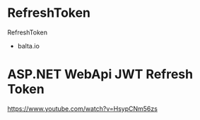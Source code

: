# RefreshToken
RefreshToken

- balta.io
# ASP.NET WebApi JWT Refresh Token
https://www.youtube.com/watch?v=HsypCNm56zs
